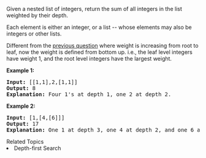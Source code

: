 <p>Given a nested list of integers, return the sum of all integers in the list weighted by their depth.</p>

<p>Each element is either an integer, or a list -- whose elements may also be integers or other lists.</p>

<p>Different from the <a href="https://leetcode.com/problems/nested-list-weight-sum/">previous question</a> where weight is increasing from root to leaf, now the weight is defined from bottom up. i.e., the leaf level integers have weight 1, and the root level integers have the largest weight.</p>

<p><strong>Example 1:</strong></p>

<div>
<pre>
<strong>Input: </strong><span id="example-input-1-1">[[1,1],2,[1,1]]</span>
<strong>Output: </strong><span id="example-output-1">8 
<strong>Explanation: </strong>F</span>our 1&#39;s at depth 1, one 2 at depth 2.
</pre>

<div>
<p><strong>Example 2:</strong></p>

<pre>
<strong>Input: </strong><span id="example-input-2-1">[1,[4,[6]]]</span>
<strong>Output: </strong><span id="example-output-2">17 
<strong>Explanation:</strong> O</span>ne 1 at depth 3, one 4 at depth 2, and one 6 at depth 1; 1*3 + 4*2 + 6*1 = 17.
</pre>
</div>
</div>
<div><div>Related Topics</div><div><li>Depth-first Search</li></div></div>